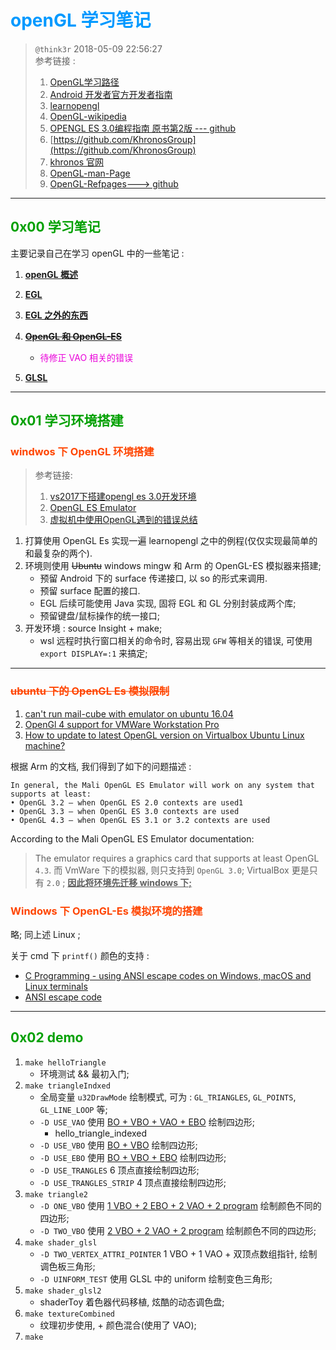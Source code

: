 # <font color=#0099ff> **openGL 学习笔记** </font>

> `@think3r` 2018-05-09 22:56:27 <br>
> 参考链接 :
> 1. [OpenGL学习路径](https://cstsinghua.github.io/2018/07/12/openGL%E5%AD%A6%E4%B9%A0%E8%B7%AF%E5%BE%84/)
> 2. [Android 开发者官方开发者指南](https://developer.android.google.cn/guide?hl=zh_cn)
> 3. [learnopengl](https://learnopengl-cn.github.io/) 
> 4. [OpenGL-wikipedia](https://zh.wikipedia.org/wiki/OpenGL)
> 5. [OPENGL ES 3.0编程指南  原书第2版 --- github](https://github.com/danginsburg/OpenGL-ES3-book)
> 6. [https://github.com/KhronosGroup](https://github.com/KhronosGroup)
> 7. [khronos 官网](https://www.khronos.org/registry/EGL/)
> 8. [OpenGL-man-Page](https://www.khronos.org/registry/EGL/sdk/docs/man/)
> 9. [OpenGL-Refpages---> github](https://github.com/KhronosGroup/OpenGL-Refpages)

---

## <font color=#009A000> 0x00 学习笔记 </font>

主要记录自己在学习 openGL 中的一些笔记 :

1. [**openGL 概述**](./note/openGL概述.md)

2. [**EGL**](./note/EGL.md)

3. [**EGL 之外的东西**](./note/EGL之外的东西.md)

4. ~~[**OpenGL 和 OpenGL-ES**](./note/openGL和openGL-ES.md)~~
   - <font color=#EA00DA>待修正 VAO 相关的错误</font> 

5. [**GLSL**](./note/GLSL.md)

---

## <font color=#009A000> 0x01 学习环境搭建 </font>

### <font color=#FF4500> **windwos 下 OpenGL 环境搭建** </font>

> 参考链接:
> 1. [vs2017下搭建opengl es 3.0开发环境](https://blog.csdn.net/brahmsjiang/article/details/78572141)
> 2. [OpenGL ES Emulator](https://developer.arm.com/tools-and-software/graphics-and-gaming/opengl-es-emulator/downloads)
> 3. [虚拟机中使用OpenGL遇到的错误总结 ](https://blog.csdn.net/qq_37996632/article/details/100329045)

1. 打算使用 OpenGL Es 实现一遍 learnopengl 之中的例程(仅仅实现最简单的和最复杂的两个).
2. 环境则使用 ~~Ubuntu~~ windows mingw 和 Arm 的 OpenGL-ES 模拟器来搭建;
    - 预留 Android 下的 surface 传递接口, 以 so 的形式来调用.
    - 预留 surface 配置的接口.
    - EGL 后续可能使用 Java 实现, 固将 EGL 和 GL 分别封装成两个库;
    - 预留键盘/鼠标操作的统一接口;
3. 开发环境 : source Insight + make;
    - wsl 远程时执行窗口相关的命令时, 容易出现 `GFW` 等相关的错误, 可使用 `export DISPLAY=:1` 来搞定;

---

### <font color=#FF4500> ~~ubuntu 下的 OpenGL Es 模拟限制~~ </font>

1. [can't run mail-cube with emulator on ubuntu 16.04](https://community.arm.com/developer/tools-software/graphics/f/discussions/6875/can-t-run-mail-cube-with-emulator-on-ubuntu-16-04)
2. [OpenGl 4 support for VMWare Workstation Pro](https://communities.vmware.com/thread/553334)
3. [How to update to latest OpenGL version on Virtualbox Ubuntu Linux machine?](https://askubuntu.com/questions/858407/how-to-update-to-latest-opengl-version-on-virtualbox-ubuntu-linux-machine)

根据 Arm 的文档, 我们得到了如下的问题描述 :

```text
In general, the Mali OpenGL ES Emulator will work on any system that supports at least:
• OpenGL 3.2 – when OpenGL ES 2.0 contexts are used1
• OpenGL 3.3 – when OpenGL ES 3.0 contexts are used
• OpenGL 4.3 – when OpenGL ES 3.1 or 3.2 contexts are used
```

 According to the Mali OpenGL ES Emulator documentation:
>The emulator requires a graphics card that supports at least OpenGL `4.3`.
而 VmWare 下的模拟器, 则只支持到 `OpenGL 3.0`; VirtualBox 更是只有 `2.0` ; <u>**因此将环境先迁移 windows 下;**</u>

### <font color=#FF4500> **Windows 下 OpenGL-Es 模拟环境的搭建** </font>

略; 同上述 Linux ;

关于 cmd 下 `printf()` 颜色的支持 :

- [C Programming - using ANSI escape codes on Windows, macOS and Linux terminals](https://solarianprogrammer.com/2019/04/08/c-programming-ansi-escape-codes-windows-macos-linux-terminals/)
- [ANSI escape code](https://en.wikipedia.org/wiki/ANSI_escape_code#DOS_and_Windows)

---

## <font color=#009A000> 0x02 demo </font>

1. `make helloTriangle`
   - 环境测试 && 最初入门;
2. `make triangleIndxed`
   - 全局变量 `u32DrawMode` 绘制模式, 可为 : `GL_TRIANGLES`, `GL_POINTS`, `GL_LINE_LOOP` 等;
   - `-D USE_VAO` 使用 <u>BO + VBO + VAO + EBO</u> 绘制四边形;
     - hello_triangle_indexed
   - `-D USE_VBO` 使用 <u>BO + VBO</u>  绘制四边形;
   - `-D USE_EBO` 使用 <u>BO + VBO + EBO</u> 绘制四边形;
   - `-D USE_TRANGLES` 6 顶点直接绘制四边形;
   - `-D USE_TRANGLES_STRIP` 4 顶点直接绘制四边形;
3. `make triangle2`
   - `-D ONE_VBO` 使用 <u>1 VBO + 2 EBO + 2 VAO + 2 program</u> 绘制颜色不同的四边形;
   - `-D TWO_VBO` 使用 <u>2 VBO + 2 VAO + 2 program</u> 绘制颜色不同的四边形;
4. `make shader_glsl`
   - `-D TWO_VERTEX_ATTRI_POINTER` 1 VBO + 1 VAO + 双顶点数组指针, 绘制调色板三角形;
   - `-D UINFORM_TEST` 使用 GLSL 中的 uniform 绘制变色三角形;
5. `make shader_glsl2`
   - shaderToy 着色器代码移植, 炫酷的动态调色盘;
6. `make textureCombined`
   - 纹理初步使用, + 颜色混合(使用了 VAO);
8. `make`
